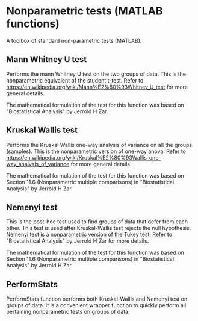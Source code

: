 # Nonparametric tests (MATLAB functions)
A toolbox of standard non-parametric tests (MATLAB).

## Mann Whitney U test
Performs the mann Whitney U test on the two groups of data. This is the nonparametric equivalent of the student t-test. Refer to https://en.wikipedia.org/wiki/Mann%E2%80%93Whitney_U_test for more general details.

The mathematical formulation of the test for this function was based on "Biostatistical Analysis" by Jerrold H Zar.

## Kruskal Wallis test
Performs the Kruskal Wallis one-way analysis of variance on all the groups (samples). This is the nonparametric version of one-way anova. Refer to https://en.wikipedia.org/wiki/Kruskal%E2%80%93Wallis_one-way_analysis_of_variance for more general details.

The mathematical formulation of the test for this function was based on Section 11.6 (Nonparametric multiple comparisons) in "Biostatistical Analysis" by Jerrold H Zar.

## Nemenyi test
This is the post-hoc test used to find groups of data that defer from each other. This test is used after Kruskal-Wallis test rejects the null hypothesis. Nemenyi test is a nonparametric version of the Tukey test. Refer to "Biostatistical Analysis" by Jerrold H Zar for more details.

The mathematical formulation of the test for this function was based on Section 11.6 (Nonparametric multiple comparisons) in "Biostatistical Analysis" by Jerrold H Zar.

## PerformStats
PerformStats function performs both Kruskal-Wallis and Nemenyi test on groups of data. It is a convenient wrapper function to quickly perform all pertaining nonparametric tests on groups of data.
